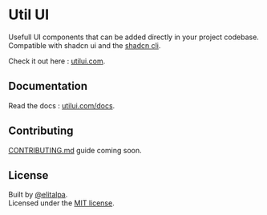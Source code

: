 # Util UI

Usefull UI components that can be added directly in your project codebase.  
Compatible with shadcn ui and the [shadcn cli](https://utilui.com/docs/cli).

Check it out here : [utilui.com](https://utilui.com/).

## Documentation

Read the docs : [utilui.com/docs](https://utilui.com/docs).

## Contributing

[CONTRIBUTING.md](CONTRIBUTING.md) guide coming soon.

## License

Built by [@elitalpa](https://github.com/elitalpa).  
Licensed under the [MIT license](./LICENSE).

